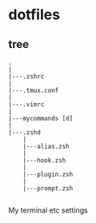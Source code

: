 # dotfiles
## tree
```
.
|
|---.zshrc
|
|---.tmux.conf
|
|---.vimrc
|
|---mycommands [d]
|
|---.zshd
	|
	|---alias.zsh
	|
	|---hook.zsh
	|
	|---plugin.zsh
	|
	|---prompt.zsh


```
My terminal etc settings
